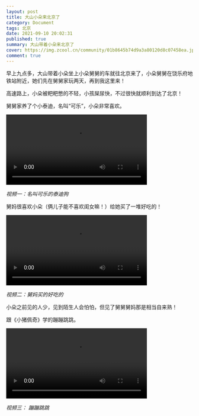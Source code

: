```yaml
---
layout: post
title: 大山小朵来北京了
category: Document
tags: 北京
date: 2021-09-10 20:02:31
published: true
summary: 大山带着小朵来北京了
cover: https://img.zcool.cn/community/01b8645b74d9a3a80120d8c07458ea.jpg@3000w_1l_2o_100sh.jpg
comment: true
---
```


早上九点多，大山带着小朵坐上小朵舅舅的车就往北京来了，小朵舅舅在饶乐府地铁站附近，她们先在舅舅家玩两天，再到我这里来！

高速路上，小朵被粑粑憋的不轻，小孩屎尿快，不过很快就顺利到达了北京！

舅舅家养了个小泰迪，名叫“可乐”，小朵非常喜欢。

<video controls="" autoplay="false" preload="metadata" width="380px" src="http://v.xiaohongshu.com/01e21773a963f258018370037f2b9c2883_259.mp4?sign=417c60a3cdb563618732b9526800d690&t=6218fd00"></video>

*视频一：名叫可乐的泰迪狗*

舅妈很喜欢小朵（俩儿子能不喜欢闺女嘛！）给她买了一堆好吃的！

<video controls="" autoplay="false" preload="metadata" width="380px" src="http://v.xiaohongshu.com/01e21773dd63fcc8018370037f2b9ccd0d_259.mp4?sign=41a6e6e8014ade6763076bc110cb2f91&t=6218fd00"></video>

*视频二：舅妈买的好吃的*

小朵之前见的人少，见到陌生人会怕怕，但见了舅舅舅妈那是相当自来熟！

跟《小猪佩奇》学的蹦蹦跳跳。

<video controls="" autoplay="false" preload="metadata" width="380px" src="http://v.xiaohongshu.com/01e217740163c420018370037f2b9de27d_259.mp4?sign=f6bd79dfddcdee9a9066dca208b1c852&t=6218fd00"></video>

*视频三： 蹦蹦跳跳*
